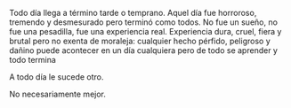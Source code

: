 Todo día llega a término tarde o temprano. Aquel día fue horroroso, tremendo y
desmesurado pero terminó como todos. No fue un sueño, no fue una pesadilla,
fue una experiencia real. Experiencia dura, cruel, fiera y brutal pero no
exenta de moraleja: cualquier hecho pérfido, peligroso y dañino puede acontecer
en un día cualquiera pero de todo se aprender y todo termina

A todo día le sucede otro. 

No necesariamente mejor.
